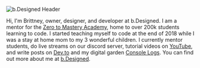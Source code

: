![b.Designed Header](https://ibb.com/p37q56R)

Hi, I'm Brittney, owner, designer, and developer at b.Designed. I am a mentor for the [Zero to Mastery Academy](https://academy.zerotomastery.io/?affcode=441520_gjue7n-1), home to over 200k students learning to code. I started teaching myself to code at the end of 2018 while I was a stay at home mom to my 3 wonderful children. I currently mentor students, do live streams on our discord server, tutorial videos on [YouTube](https://www.youtube.com/channel/UCyvOaBoW3Jti69U4Gw1ci9Q?view_as=subscriber), and write posts on [Dev.to](https://dev.to/bdesigned) and my digital garden [Console Logs](https://console-logs.netlify.app/). You can find out more about me at [b.Designed](https://bdesigned.netlify.app/).